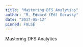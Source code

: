 ```yaml
---
title: "Mastering DFS Analytics"
author: "M. Edward (Ed) Borasky"
date: "2017-05-12"
pinned: FALSE
---
```


Mastering DFS Analytics
